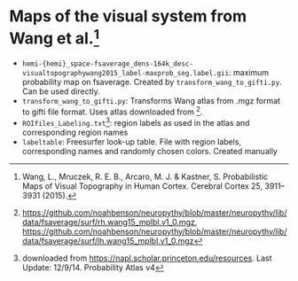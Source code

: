 # Maps of the visual system from Wang et al.[^1]

- `hemi-{hemi}_space-fsaverage_dens-164k_desc-visualtopographywang2015_label-maxprob_seg.label.gii`: maximum probability map on fsaverage. Created by `transform_wang_to_gifti.py`. Can be used directly.
- `transform_wang_to_gifti.py`: Transforms Wang atlas from .mgz format to gifti file format. Uses atlas downloaded from [^3].
- `ROIfiles_Labeling.txt`[^2]: region labels as used in the atlas and corresponding region names
- `labeltable`: Freesurfer look-up table. File with region labels, corresponding names and randomly chosen colors. Created manually





[^1]: Wang, L., Mruczek, R. E. B., Arcaro, M. J. & Kastner, S. Probabilistic Maps of Visual Topography in Human Cortex. Cerebral Cortex 25, 3911–3931 (2015).

[^2]: downloaded from https://napl.scholar.princeton.edu/resources. Last Update: 12/9/14. Probability Atlas v4

[^3]: https://github.com/noahbenson/neuropythy/blob/master/neuropythy/lib/data/fsaverage/surf/rh.wang15_mplbl.v1_0.mgz, https://github.com/noahbenson/neuropythy/blob/master/neuropythy/lib/data/fsaverage/surf/lh.wang15_mplbl.v1_0.mgz